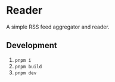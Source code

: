 # Reader

A simple RSS feed aggregator and reader.

## Development

1. `pnpm i`
2. `pnpm build`
3. `pnpm dev`
